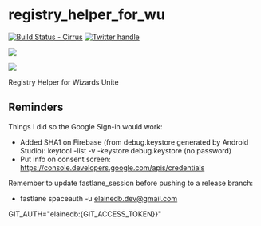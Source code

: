 # registry_helper_for_wu

[![Build Status - Cirrus][]][Build status]
[![Twitter handle][]][Twitter badge]
<p>
    <a href="https://play.google.com/store/apps/details?id=elainedb.dev.registry_helper_for_wu">
        <img src="https://firebasestorage.googleapis.com/v0/b/wu-registry-helper.appspot.com/o/en_get.png?alt=media&token=0892e968-171a-4390-82b4-9820578b23db">
    </a>
</p>
<p>
    <a href="https://testflight.apple.com/join/lQjFo3iR">
        <img src="https://firebasestorage.googleapis.com/v0/b/wu-registry-helper.appspot.com/o/testflight-download.png?alt=media&token=15efb745-e795-4e5b-9d1d-21f923f8ab36">
    </a>
</p>

Registry Helper for Wizards Unite

## Reminders

Things I did so the Google Sign-in would work:
- Added SHA1 on Firebase (from debug.keystore generated by Android Studio): keytool -list -v -keystore debug.keystore (no password)
- Put info on consent screen: https://console.developers.google.com/apis/credentials

Remember to update fastlane_session before pushing to a release branch:
- fastlane spaceauth -u elainedb.dev@gmail.com

GIT_AUTH="elainedb:{GIT_ACCESS_TOKEN}}"

[Build Status - Cirrus]: https://api.cirrus-ci.com/github/elainedb/flutter_registry-helper-for-wizards-unite.svg
[Build status]: https://cirrus-ci.com/github/elainedb/flutter_registry-helper-for-wizards-unite
[Twitter handle]: https://img.shields.io/twitter/follow/elainedbatista.svg?style=social&label=Follow
[Twitter badge]: https://twitter.com/intent/follow?screen_name=elainedbatista
